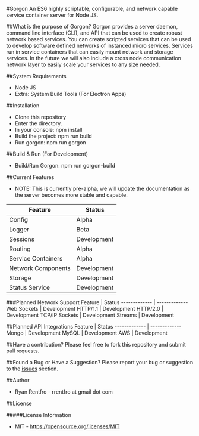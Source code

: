 #Gorgon
An ES6 highly scriptable, configurable, and network capable service container server for Node JS.

##What is the purpose of Gorgon?
Gorgon provides a server daemon, command line interface (CLI), and API that can be used to create robust network based services. You can create scripted services that can be used to develop software defined networks of instanced micro services.  Services run in service containers that can easily mount network and storage services.  In the future we will also include a cross node communication network layer to easily scale your services to any size needed.

##System Requirements
* Node JS
* Extra: System Build Tools (For Electron Apps)

##Installation
- Clone this repository
- Enter the directory.
- In your console: npm install
- Build the project: npm run build
- Run gorgon: npm run gorgon

##Build & Run (For Development)
- Build/Run Gorgon: npm run gorgon-build

##Current Features
- NOTE: This is currently pre-alpha, we will update the documentation as the server becomes more stable and capable.

Feature  | Status
------------- | -------------
Config  | Alpha
Logger  | Beta
Sessions | Development
Routing  | Alpha
Service Containers | Alpha
Network Components  | Development
Storage  | Development
Status Service | Development

###Planned Network Support
Feature  | Status
------------- | -------------
Web Sockets | Development
HTTP/1.1 | Development
HTTP/2.0 | Development
TCP/IP Sockets | Development
Streams | Development

##Planned API Integrations
Feature  | Status
------------- | -------------
Mongo | Development
MySQL | Development
AWS | Development

##Have a contribution?
Please feel free to fork this repository and submit pull requests.

##Found a Bug or Have a Suggestion?
Please report your bug or suggestion to the [issues](https://github.com/manufacturing-industry/gorgon/issues) section.
 
##Author
- Ryan Rentfro - rrentfro at gmail dot com

##License

#####License Information
- MIT - https://opensource.org/licenses/MIT
